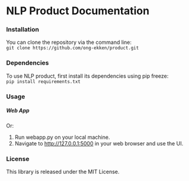 <h1> NLP Product Documentation </h1>

<h3>Installation </h3>
You can clone the repository via the command line: <br>
<code>git clone https://github.com/ong-ekken/product.git </code>


<h3>Dependencies </h3>
To use NLP product, first install its dependencies using pip freeze:<br>
<code>pip install requirements.txt </code>

<h3> Usage </h3>

<h5> Web App </h5>

Or:
1. Run webapp.py on your local machine. <br>
2. Navigate to http://127.0.0.1:5000 in your web browser and use the UI. 

<h3> License </h3>
This library is released under the MIT License.
 
